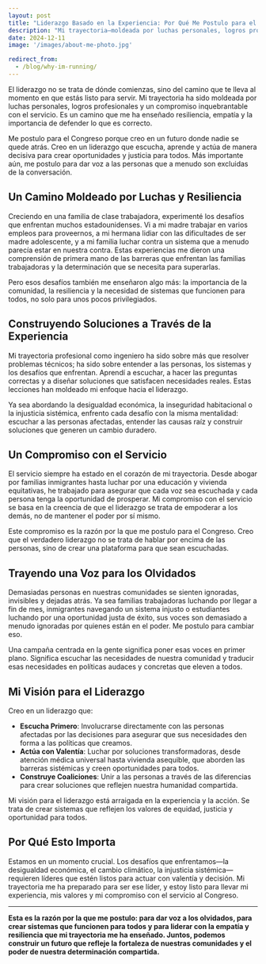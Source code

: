```yaml
---
layout: post
title: "Liderazgo Basado en la Experiencia: Por Qué Me Postulo para el Congreso"
description: "Mi trayectoria—moldeada por luchas personales, logros profesionales y un compromiso con el servicio—me ha preparado para liderar. Me postulo para el Congreso para dar voz a las personas que a menudo son excluidas de la conversación."
date: 2024-12-11
image: '/images/about-me-photo.jpg'

redirect_from:
  - /blog/why-im-running/
---
```


El liderazgo no se trata de dónde comienzas, sino del camino que te lleva al momento en que estás listo para servir. Mi trayectoria ha sido moldeada por luchas personales, logros profesionales y un compromiso inquebrantable con el servicio. Es un camino que me ha enseñado resiliencia, empatía y la importancia de defender lo que es correcto.

Me postulo para el Congreso porque creo en un futuro donde nadie se quede atrás. Creo en un liderazgo que escucha, aprende y actúa de manera decisiva para crear oportunidades y justicia para todos. Más importante aún, me postulo para dar voz a las personas que a menudo son excluidas de la conversación.

## Un Camino Moldeado por Luchas y Resiliencia

Creciendo en una familia de clase trabajadora, experimenté los desafíos que enfrentan muchos estadounidenses. Vi a mi madre trabajar en varios empleos para proveernos, a mi hermana lidiar con las dificultades de ser madre adolescente, y a mi familia luchar contra un sistema que a menudo parecía estar en nuestra contra. Estas experiencias me dieron una comprensión de primera mano de las barreras que enfrentan las familias trabajadoras y la determinación que se necesita para superarlas.

Pero esos desafíos también me enseñaron algo más: la importancia de la comunidad, la resiliencia y la necesidad de sistemas que funcionen para todos, no solo para unos pocos privilegiados.

## Construyendo Soluciones a Través de la Experiencia

Mi trayectoria profesional como ingeniero ha sido sobre más que resolver problemas técnicos; ha sido sobre entender a las personas, los sistemas y los desafíos que enfrentan. Aprendí a escuchar, a hacer las preguntas correctas y a diseñar soluciones que satisfacen necesidades reales. Estas lecciones han moldeado mi enfoque hacia el liderazgo.

Ya sea abordando la desigualdad económica, la inseguridad habitacional o la injusticia sistémica, enfrento cada desafío con la misma mentalidad: escuchar a las personas afectadas, entender las causas raíz y construir soluciones que generen un cambio duradero.

## Un Compromiso con el Servicio

El servicio siempre ha estado en el corazón de mi trayectoria. Desde abogar por familias inmigrantes hasta luchar por una educación y vivienda equitativas, he trabajado para asegurar que cada voz sea escuchada y cada persona tenga la oportunidad de prosperar. Mi compromiso con el servicio se basa en la creencia de que el liderazgo se trata de empoderar a los demás, no de mantener el poder por sí mismo.

Este compromiso es la razón por la que me postulo para el Congreso. Creo que el verdadero liderazgo no se trata de hablar por encima de las personas, sino de crear una plataforma para que sean escuchadas.

## Trayendo una Voz para los Olvidados

Demasiadas personas en nuestras comunidades se sienten ignoradas, invisibles y dejadas atrás. Ya sea familias trabajadoras luchando por llegar a fin de mes, inmigrantes navegando un sistema injusto o estudiantes luchando por una oportunidad justa de éxito, sus voces son demasiado a menudo ignoradas por quienes están en el poder. Me postulo para cambiar eso.

Una campaña centrada en la gente significa poner esas voces en primer plano. Significa escuchar las necesidades de nuestra comunidad y traducir esas necesidades en políticas audaces y concretas que eleven a todos.

## Mi Visión para el Liderazgo

Creo en un liderazgo que:

- **Escucha Primero**: Involucrarse directamente con las personas afectadas por las decisiones para asegurar que sus necesidades den forma a las políticas que creamos.  
- **Actúa con Valentía**: Luchar por soluciones transformadoras, desde atención médica universal hasta vivienda asequible, que aborden las barreras sistémicas y creen oportunidades para todos.  
- **Construye Coaliciones**: Unir a las personas a través de las diferencias para crear soluciones que reflejen nuestra humanidad compartida.  

Mi visión para el liderazgo está arraigada en la experiencia y la acción. Se trata de crear sistemas que reflejen los valores de equidad, justicia y oportunidad para todos.

## Por Qué Esto Importa

Estamos en un momento crucial. Los desafíos que enfrentamos—la desigualdad económica, el cambio climático, la injusticia sistémica—requieren líderes que estén listos para actuar con valentía y decisión. Mi trayectoria me ha preparado para ser ese líder, y estoy listo para llevar mi experiencia, mis valores y mi compromiso con el servicio al Congreso.

---

**Esta es la razón por la que me postulo: para dar voz a los olvidados, para crear sistemas que funcionen para todos y para liderar con la empatía y resiliencia que mi trayectoria me ha enseñado. Juntos, podemos construir un futuro que refleje la fortaleza de nuestras comunidades y el poder de nuestra determinación compartida.**